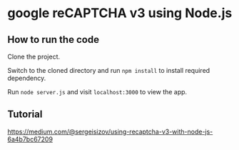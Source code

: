 # google reCAPTCHA v3 using Node.js

## How to run the code

Clone the project.

Switch to the cloned directory and run ```npm install``` to install required dependency.

Run ```node server.js``` and visit ```localhost:3000``` to view the app.

## Tutorial

https://medium.com/@sergeisizov/using-recaptcha-v3-with-node-js-6a4b7bc67209